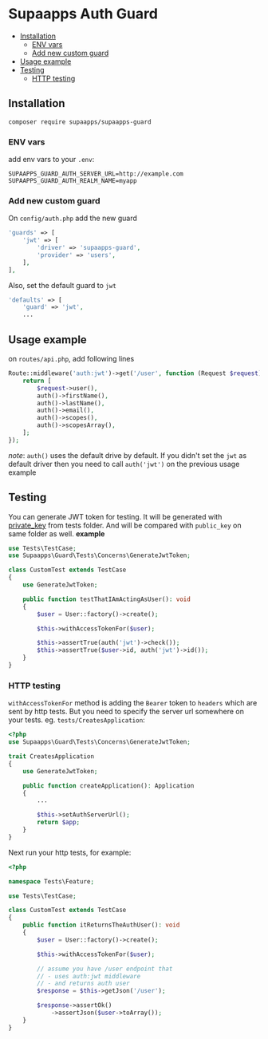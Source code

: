 # Supaapps Auth Guard <!-- omit in toc -->

- [Installation](#installation)
  - [ENV vars](#env-vars)
  - [Add new custom guard](#add-new-custom-guard)
- [Usage example](#usage-example)
- [Testing](#testing)
  - [HTTP testing](#http-testing)

## Installation

`composer require supaapps/supaapps-guard`

### ENV vars

add env vars to your `.env`:

```env
SUPAAPPS_GUARD_AUTH_SERVER_URL=http://example.com
SUPAAPPS_GUARD_AUTH_REALM_NAME=myapp
```

### Add new custom guard

On `config/auth.php` add the new guard

```php
'guards' => [
    'jwt' => [
        'driver' => 'supaapps-guard',
        'provider' => 'users',
    ],
],
```

Also, set the default guard to `jwt`

```php
'defaults' => [
    'guard' => 'jwt',
    ...
```

## Usage example

on `routes/api.php`, add following lines

```php
Route::middleware('auth:jwt')->get('/user', function (Request $request) {
    return [
        $request->user(),
        auth()->firstName(),
        auth()->lastName(),
        auth()->email(),
        auth()->scopes(),
        auth()->scopesArray(),
    ];
});
```

*note*: `auth()` uses the default drive by default. If you didn't set the `jwt` as default driver then you need to call `auth('jwt')` on the previous usage example

## Testing

You can generate JWT token for testing. It will be generated with [private_key](./tests/public/private_key) from tests folder. And will be compared with `public_key` on same folder as well. **example**

```php
use Tests\TestCase;
use Supaapps\Guard\Tests\Concerns\GenerateJwtToken;

class CustomTest extends TestCase
{
    use GenerateJwtToken;

    public function testThatIAmActingAsUser(): void
    {
        $user = User::factory()->create();

        $this->withAccessTokenFor($user);

        $this->assertTrue(auth('jwt')->check());
        $this->assertTrue($user->id, auth('jwt')->id());
    }
}
```

### HTTP testing

`withAccessTokenFor` method is adding the `Bearer` token to `headers` which are sent by http tests. But you need to specify the server url somewhere on your tests. eg. `tests/CreatesApplication`:

```php
<?php
use Supaapps\Guard\Tests\Concerns\GenerateJwtToken;

trait CreatesApplication
{
    use GenerateJwtToken;

    public function createApplication(): Application
    {
        ...

        $this->setAuthServerUrl();
        return $app;
    }
}
```

Next run your http tests, for example:

```php
<?php

namespace Tests\Feature;

use Tests\TestCase;

class CustomTest extends TestCase
{
    public function itReturnsTheAuthUser(): void
    {
        $user = User::factory()->create();

        $this->withAccessTokenFor($user);

        // assume you have /user endpoint that
        // - uses auth:jwt middleware
        // - and returns auth user
        $response = $this->getJson('/user');

        $response->assertOk()
            ->assertJson($user->toArray());
    }
}
```
